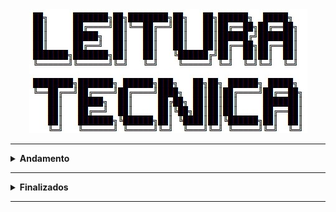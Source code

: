 <div align="Center"> 
<a 
  href="https://github.com/n3ur0cr45h/Livros/blob/main/Leitura.jpg"> <img src="https://raw.githubusercontent.com/n3ur0cr45h/Livros/main/Leitura.jpg" alt="Puppet Image">
</a>
</div>

----

<details>
  <summary><b> Andamento </b></summary>
<div align="Center"> 
<br>

|  ID  | Título                    | Autor                   | URL                                                                                 | 
| ---- | ------------------------- | ------------------------|-------------------------------------------------------------------------------------| 
|  A1  | Computer Networks (6th)   | Andrew Tanenbaum        |<a href="https://www.amazon.com.br/Tribe-Hackers-Cybersecurity-Advice-World-ebook/dp/B0BBH9K1B4/ref=sr_1_1__mk_pt_BR=%C3%85M%C3%85%C5%BD%C3%95%C3%91&s=books&sr=1-1">Amazon</a>    |

</div> 
</details>

----

<details>
  <summary><b> Finalizados </b></summary>
<div align="Center"> 
<br>

|  ID  | Título                    | Autor                   | URL  | 
| ---- | ------------------------- | ------------------------|---------------------------------------------------------| 
| F1   | Tribe of Hackers Cybersecurity Advice from the Best Hackers in the World   | Marcus J. Carey / Jennifer Jin   | <a href="https://www.amazon.com.br/Tribe-Hackers-Cybersecurity-Advice-World-ebook/dp/B0BBH9K1B4/ref=sr_1_1__mk_pt_BR=%C3%85M%C3%85%C5%BD%C3%95%C3%91&s=books&sr=1-1">Amazon</a> |
| F2   | Tribe of Hackers Blue Team: Tribal Knowledge from the Best in Defensive Cybersecurity   | Marcus J. Carey / Jennifer Jin   | <a href="https://www.amazon.com.br/Tribe-Hackers-Blue-Team-Cybersecurity-ebook/dp/B08GC1QHGY/ref=sr_1_1?__mk_pt_BR=%C3%85M%C3%85%C5%BD%C3%95%C3%91&s=digital-text&sr=1-1">Amazon</a> |
| F3   | Tribe of Hackers Red Team: Tribal Knowledge from the Best in Offensive Cybersecurity   | Marcus J. Carey / Jennifer Jin   | <a href="https://www.amazon.com.br/Tribe-Hackers-Red-Team-Cybersecurity-ebook/dp/B07VWHCQMR/ref=pd_sim_d_sccl_1_1/143-1682947-6964105?psc=1">Amazon</a> |
| F4   | Tribe of Hackers Security Leaders: Tribal Knowledge from the Best in Cybersecurity Leadership   | Marcus J. Carey / Jennifer Jin   | <a href="https://www.amazon.com.br/Tribe-Hackers-Security-Leaders-Cybersecurity-ebook/dp/B086QB8FMD/ref=sr_1_1?__mk_pt_BR=%C3%85M%C3%85%C5%BD%C3%95%C3%91&s=digital-text&sr=1-1">Amazon</a> |
| F5   | Bug Bounty Bootcamp: The Guide to Finding and Reporting Web Vulnerabilities   | Vickie Li   | <a href="https://www.amazon.com.br/Bug-Bounty-Bootcamp-Reporting-Vulnerabilities-ebook/dp/B08YK368Y3/ref=sr_1_1?__mk_pt_BR=%C3%85M%C3%85%C5%BD%C3%95%C3%91&s=digital-text&sr=1-1">Amazon</a> |
| F6   | ITF+ CompTIA IT Fundamentals All-in-One Exam Guide (Exam FC0-U61) | Mike Meyers, Scott Jernigan, Daniel Lachance  | <a href="https://www.amazon.com.br/CompTIA-Fundamentals-Second-FC0-U61-English-ebook/dp/B07L8R6554/ref=sr_1_2?__mk_pt_BR=%C3%85M%C3%85%C5%BD%C3%95%C3%91&s=digital-text&sr=1-2">Amazon</a> |
| F7   | CompTIA A+ Certification All-in-One Exam Guide (Exams 220-1101 & 220-1102) | Mike Meyers, Travis A. Everett, Andrew Hutz   | <a href="https://www.amazon.com.br/CompTIA-Certification-Eleventh-220-1101-220-1102-ebook/dp/B09ZDK6GLW/ref=sr_1_1?__mk_pt_BR=%C3%85M%C3%85%C5%BD%C3%95%C3%91&s=digital-text&sr=1-1">Amazon</a> | 
| F8   | CompTIA Network+ Certification All-in-One Exam Guide (Exam N10-008) | Mike Meyers, Scott Jernigan   | <a href="https://www.amazon.com.br/CompTIA-Network-Certification-N10-008-English-ebook/dp/B09PYFT7X7/ref=sr_1_4?__mk_pt_BR=%C3%85M%C3%85%C5%BD%C3%95%C3%91&s=digital-text&sr=1-4">Amazon</a> |
| F9   | CompTIA Server+ Certification All-in-One Exam Guide (Exam SK0-005)  | Daniel Lachance   | <a href="https://www.amazon.com.br/CompTIA-Server-Certification-SK0-005-English-ebook/dp/B08XQZXTZF/ref=sr_1_3?__mk_pt_BR=%C3%85M%C3%85%C5%BD%C3%95%C3%91&s=digital-text&sr=1-3">Amazon</a> |
| F10   | Learn Computer Forensics: Your one-stop guide to searching, analyzing, acquiring, and securing digital evidence  | William Oettinger   | <a href="https://www.amazon.com.br/Learn-Computer-Forensics-searching-analyzing-ebook/dp/B09X74V884/ref=sr_1_1?__mk_pt_BR=%C3%85M%C3%85%C5%BD%C3%95%C3%91&s=digital-text&sr=1-1">Amazon</a> |
| F11   | How AI Works: From Sorcery to Science   | Ronald T. Kneusel   | <a href="https://www.amazon.com.br/How-AI-Works-Sorcery-Science-ebook/dp/B0CDB7WHJD/ref=sr_1_1?__mk_pt_BR=%C3%85M%C3%85%C5%BD%C3%95%C3%91&s=digital-text&sr=1-1">Amazon</a> |
| F12   | Getting Started Becoming a Master Hacker: Hacking is the Most Important Skill Set of the 21st Century!   | Occupytheweb  | <a href="https://www.amazon.com.br/Getting-Started-Becoming-Master-Hacker-ebook/dp/B081Y5262X/ref=sr_1_1?s=digital-text&sr=1-1">Amazon</a> |
| F13   | Devops for the Desperate: A Hands-On Survival Guide   | Bradley Smith | <a href="https://www.amazon.com.br/Devops-Desperate-Hands-Survival-Guide/dp/1718502486/ref=sr_1_1?sr=8-1">Amazon</a> |
| F14   | The Art of Clean Code: Best Practices to Eliminate Complexity and Simplify Your Life   | Christian Mayer | <a href="https://www.amazon.com.br/Art-Clean-Code-Practices-Complexity-ebook/dp/B09BKL3V69/ref=sr_1_1?__mk_pt_BR=%C3%85M%C3%85%C5%BD%C3%95%C3%91&sr=8-1">Amazon</a> |

</div> 
</details>

----
